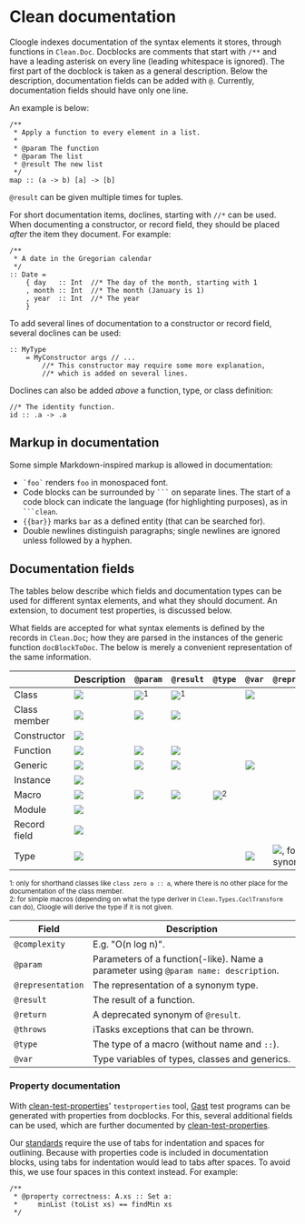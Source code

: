 # Clean documentation
Cloogle indexes documentation of the syntax elements it stores, through
functions in `Clean.Doc`. Docblocks are comments that start with `/**` and have
a leading asterisk on every line (leading whitespace is ignored). The first
part of the docblock is taken as a general description. Below the description,
documentation fields can be added with `@`. Currently, documentation fields
should have only one line.

An example is below:

```clean
/**
 * Apply a function to every element in a list.
 *
 * @param The function
 * @param The list
 * @result The new list
 */
map :: (a -> b) [a] -> [b]
```

`@result` can be given multiple times for tuples.

For short documentation items, doclines, starting with `//*` can be used. When
documenting a constructor, or record field, they should be placed *after* the
item they document. For example:

```clean
/**
 * A date in the Gregorian calendar
 */
:: Date =
	{ day   :: Int  //* The day of the month, starting with 1
	, month :: Int  //* The month (January is 1)
	, year  :: Int  //* The year
	}
```

To add several lines of documentation to a constructor or record field, several
doclines can be used:

```clean
:: MyType
	= MyConstructor args // ...
		//* This constructor may require some more explanation,
		//* which is added on several lines.
```

Doclines can also be added *above* a function, type, or class definition:

```clean
//* The identity function.
id :: .a -> .a
```

## Markup in documentation

Some simple Markdown-inspired markup is allowed in documentation:

- `` `foo` `` renders `foo` in monospaced font.
- Code blocks can be surrounded by `` ``` `` on separate lines. The start of a
  code block can indicate the language (for highlighting purposes), as in
  `` ```clean ``.
- `{{bar}}` marks `bar` as a defined entity (that can be searched for).
- Double newlines distinguish paragraphs; single newlines are ignored unless
  followed by a hyphen.

## Documentation fields

The tables below describe which fields and documentation types can be used for
different syntax elements, and what they should document. An extension, to
document test properties, is discussed below.

What fields are accepted for what syntax elements is defined by the records in
`Clean.Doc`; how they are parsed in the instances of the generic function
`docBlockToDoc`. The below is merely a convenient representation of the same
information.

|              | Description | `@param` | `@result` | `@type` | `@var` | `@representation` | `@throws` | `@complexity`
|--------------|-------------|----------|-----------|---------|--------|-------------------|-----------|--------------
| Class        | ![][y]      | ![][y]<sup>1</sup> | ![][y]<sup>1</sup> | | ![][y]          |           |
| Class member | ![][y]      | ![][y]   | ![][y]    |         |        |                   | ![][y]    | ![][y]
| Constructor  | ![][y]      |          |           |         |        |                   |           |
| Function     | ![][y]      | ![][y]   | ![][y]    |         |        |                   | ![][y]    | ![][y]
| Generic      | ![][y]      | ![][y]   | ![][y]    |         | ![][y] |                   |           |
| Instance     | ![][y]      |          |           |         |        |                   |           |
| Macro        | ![][y]      | ![][y]   | ![][y]    | ![][y]<sup>2</sup> | |               |           |
| Module       | ![][y]      |          |           |         |        |                   |           |
| Record field | ![][y]      |          |           |         |        |                   |           |
| Type         | ![][y]      |          |           |         | ![][y] | ![][y], for type synonyms |   |

<sup>1: only for shorthand classes like `class zero a :: a`, where there is no
other place for the documentation of the class member.</sup>  
<sup>2: for simple macros (depending on what the type deriver in
`Clean.Types.CoclTransform` can do), Cloogle will derive the type if it is not
given.</sup>

| Field             | Description
|-------------------|-------------
| `@complexity`     | E.g. "O(n log n)".
| `@param`          | Parameters of a function(-like). Name a parameter using `@param name: description`.
| `@representation` | The representation of a synonym type.
| `@result`         | The result of a function.
| `@return`         | A deprecated synonym of `@result`.
| `@throws`         | iTasks exceptions that can be thrown.
| `@type`           | The type of a macro (without name and `::`).
| `@var`            | Type variables of types, classes and generics.

### Property documentation

With [clean-test-properties][]' `testproperties` tool, [Gast][] test programs
can be generated with properties from docblocks. For this, several additional
fields can be used, which are further documented by [clean-test-properties][].

Our [standards](STANDARDS.md) require the use of tabs for indentation and spaces
for outlining. Because with properties code is included in documentation blocks,
using tabs for indentation would lead to tabs after spaces. To avoid this, we
use four spaces in this context instead. For example:

```clean
/**
 * @property correctness: A.xs :: Set a:
 *     minList (toList xs) == findMin xs
 */
```

[clean-test-properties]: https://gitlab.science.ru.nl/clean-and-itasks/clean-test-properties
[Gast]: https://gitlab.science.ru.nl/clean-and-itasks/gast

[y]: http://i.stack.imgur.com/iro5J.png
